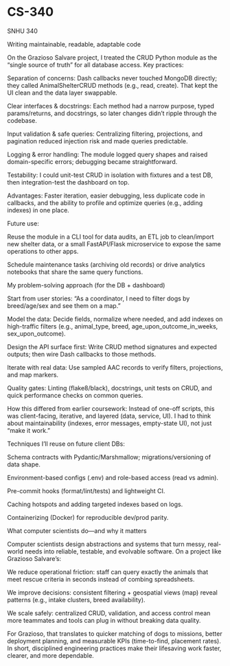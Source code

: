 # CS-340
SNHU 340


Writing maintainable, readable, adaptable code

On the Grazioso Salvare project, I treated the CRUD Python module as the “single source of truth” for all database access. Key practices:

Separation of concerns: Dash callbacks never touched MongoDB directly; they called AnimalShelterCRUD methods (e.g., read, create). That kept the UI clean and the data layer swappable.

Clear interfaces & docstrings: Each method had a narrow purpose, typed params/returns, and docstrings, so later changes didn’t ripple through the codebase.

Input validation & safe queries: Centralizing filtering, projections, and pagination reduced injection risk and made queries predictable.

Logging & error handling: The module logged query shapes and raised domain-specific errors; debugging became straightforward.

Testability: I could unit-test CRUD in isolation with fixtures and a test DB, then integration-test the dashboard on top.

Advantages: Faster iteration, easier debugging, less duplicate code in callbacks, and the ability to profile and optimize queries (e.g., adding indexes) in one place.

Future use:

Reuse the module in a CLI tool for data audits, an ETL job to clean/import new shelter data, or a small FastAPI/Flask microservice to expose the same operations to other apps.

Schedule maintenance tasks (archiving old records) or drive analytics notebooks that share the same query functions.

My problem-solving approach (for the DB + dashboard)

Start from user stories: “As a coordinator, I need to filter dogs by breed/age/sex and see them on a map.”

Model the data: Decide fields, normalize where needed, and add indexes on high-traffic filters (e.g., animal_type, breed, age_upon_outcome_in_weeks, sex_upon_outcome).

Design the API surface first: Write CRUD method signatures and expected outputs; then wire Dash callbacks to those methods.

Iterate with real data: Use sampled AAC records to verify filters, projections, and map markers.

Quality gates: Linting (flake8/black), docstrings, unit tests on CRUD, and quick performance checks on common queries.

How this differed from earlier coursework: Instead of one-off scripts, this was client-facing, iterative, and layered (data, service, UI). I had to think about maintainability (indexes, error messages, empty-state UI), not just “make it work.”

Techniques I’ll reuse on future client DBs:

Schema contracts with Pydantic/Marshmallow; migrations/versioning of data shape.

Environment-based configs (.env) and role-based access (read vs admin).

Pre-commit hooks (format/lint/tests) and lightweight CI.

Caching hotspots and adding targeted indexes based on logs.

Containerizing (Docker) for reproducible dev/prod parity.

What computer scientists do—and why it matters

Computer scientists design abstractions and systems that turn messy, real-world needs into reliable, testable, and evolvable software. On a project like Grazioso Salvare’s:

We reduce operational friction: staff can query exactly the animals that meet rescue criteria in seconds instead of combing spreadsheets.

We improve decisions: consistent filtering + geospatial views (map) reveal patterns (e.g., intake clusters, breed availability).

We scale safely: centralized CRUD, validation, and access control mean more teammates and tools can plug in without breaking data quality.

For Grazioso, that translates to quicker matching of dogs to missions, better deployment planning, and measurable KPIs (time-to-find, placement rates). In short, disciplined engineering practices make their lifesaving work faster, clearer, and more dependable.
